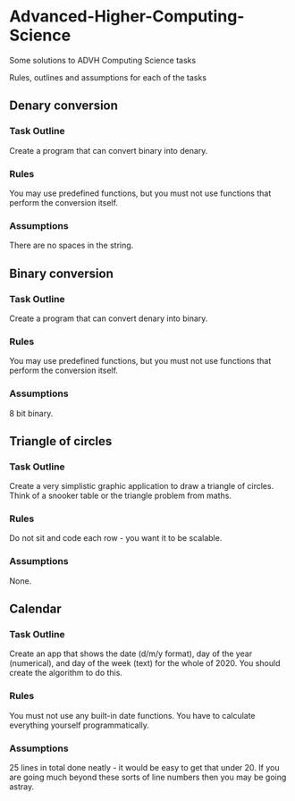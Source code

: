 # Advanced-Higher-Computing-Science

Some solutions to ADVH Computing Science tasks

Rules, outlines and assumptions for each of the tasks



## Denary conversion

### Task Outline

Create a program that can convert binary into denary.

### Rules

You may use predefined functions, but you must not use functions that perform the conversion itself.

### Assumptions

There are no spaces in the string.



## Binary conversion

### Task Outline

Create a program that can convert denary into binary.

### Rules

You may use predefined functions, but you must not use functions that perform the conversion itself.

### Assumptions

8 bit binary.

## Triangle of circles

### Task Outline

Create a very simplistic graphic application to draw a triangle of circles. Think of a snooker table or the triangle problem from maths.

### Rules

Do not sit and code each row - you want it to be scalable.

### Assumptions

None.

## Calendar

### Task Outline

Create an app that shows the date (d/m/y format), day of the year (numerical), and day of the week (text) for the whole of 2020. You should create the algorithm to do this.

### Rules

You must not use any built-in date functions. You have to calculate everything yourself programmatically.

### Assumptions

25 lines in total done neatly - it would be easy to get that under 20. If you are going much beyond these sorts of line numbers then you may be going astray.
